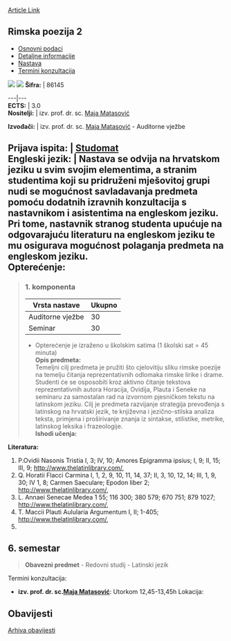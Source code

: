 [Article Link](https://www.fhs.hr/predmet/rimpoe2)

## Rimska poezija 2
  * [Osnovni podaci](https://www.fhs.hr/predmet/rimpoe2#v1id-523819_493239_1_0 "Osnovni podaci")
  * [Detaljne informacije](https://www.fhs.hr/predmet/rimpoe2#v1id-523819_493239_1_1 "Detaljne informacije")
  * [Nastava](https://www.fhs.hr/predmet/rimpoe2#v1id-523819_493239_1_2 "Nastava")
  * [Termini konzultacija](https://www.fhs.hr/predmet/rimpoe2#v1id-523819_493239_1_3 "Termini konzultacija")


[![](https://www.fhs.hr/img/flags/gif/hr.gif)](https://www.fhs.hr/predmet/rimpoe2) [![](https://www.fhs.hr/img/flags/gif/gb.gif)](https://www.fhs.hr/en/course/rompoe2)
**Šifra:** |  86145  
  
---|---  
**ECTS:** |  3.0   
**Nositelji:** |  izv. prof. dr. sc. [Maja Matasović](https://www.fhs.hr/djelatnik/maja.matasovic)   
  
**Izvođači:** |  izv. prof. dr. sc. [Maja Matasović](https://www.fhs.hr/djelatnik/maja.matasovic) - Auditorne vježbe  
  
**Prijava ispita:** |  [Studomat](http://www.isvu.hr/studomat)  
**Engleski jezik:** |  Nastava se odvija na hrvatskom jeziku u svim svojim elementima, a stranim studentima koji su pridruženi mješovitoj grupi nudi se mogućnost savladavanja predmeta pomoću dodatnih izravnih konzultacija s nastavnikom i asistentima na engleskom jeziku. Pri tome, nastavnik stranog studenta upućuje na odgovarajuću literaturu na engleskom jeziku te mu osigurava mogućnost polaganja predmeta na engleskom jeziku.   
**Opterećenje:**  
---  
> ### 1. komponenta
> | Vrsta nastave | Ukupno  
> ---|---  
> Auditorne vježbe | 30  
> Seminar | 30  
> * Opterećenje je izraženo u školskim satima (1 školski sat = 45 minuta)   
**Opis predmeta:**  
> Temeljni cilj predmeta je pružiti što cjelovitiju sliku rimske poezije na temelju čitanja reprezentativnih odlomaka rimske lirike i drame. Studenti će se osposobiti kroz aktivno čitanje tekstova reprezentativnih autora Horacija, Ovidija, Plauta i Seneke na seminaru za samostalan rad na izvornom pjesničkom tekstu na latinskom jeziku. Cilj je predmeta razvijanje strategija prevođenja s latinskog na hrvatski jezik, te književna i jezično-stilska analiza teksta, primjena i proširivanje znanja iz sintakse, stilistike, metrike, latinskog leksika i frazeologije.  
**Ishodi učenja:**  

  
**Literatura:**  
  1. P.Ovidii Nasonis Tristia I, 3; IV, 10; Amores Epigramma ipsius; I, 9; II, 15; III, 9; http://www.thelatinlibrary.com/, 
  2. Q. Horatii Flacci Carmina I, 1, 2, 9, 10, 11, 14, 37; II, 3, 10, 12, 14; III, 1, 9, 30; IV 1, 8; Carmen Saeculare; Epodon liber 2; http://www.thelatinlibrary.com/, 
  3. L. Annaei Senecae Medea 1 55; 116 300; 380 579; 670 751; 879 1027; http://www.thelatinlibrary.com/, 
  4. T. Maccii Plauti Aulularia Argumentum I, II; 1-405; http://www.thelatinlibrary.com/, 
  5. 
  
**6. semestar**  
---  
> **Obavezni predmet** - Redovni studij - Latinski jezik  
>   
Termini konzultacija: 
  * **izv. prof. dr. sc.[Maja Matasović](https://www.fhs.hr/djelatnik/maja.matasovic)**: 
Utorkom 12,45-13,45h
Lokacija: 


## Obavijesti
[Arhiva obavijesti](https://www.fhs.hr/predmet/rimpoe2?@=20owh#news_78539 "Arhiva obavijesti")

